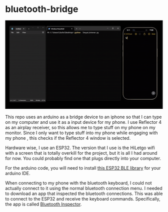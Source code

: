 # bluetooth-bridge

![Demo](https://github.com/RTnhN/bluetooth-bridge/blob/main/doc/demo.gif)

This repo uses an arduino as a bridge device to an iphone so that I can type on my computer and use it as a input device for my phone. I use Reflector 4 as an airplay receiver, so this allows me to type stuff on my phone on my monitor. Since I only want to type stuff into my phone while engaging with my phone , this checks if the Reflector 4 window is selected. 

Hardware wise, I use an ESP32. The version that I use is the HiLetgo wifi with a screen that is totally overkill for the project, but it is all I had around for now. You could probably find one that plugs directly into your computer. 

For the arduino code, you will need to install [this ESP32 BLE library](https://github.com/T-vK/ESP32-BLE-Keyboard) for your arduino IDE.

When connecting to my phone with the bluetooth keyboard, I could not actually connect to it using the normal bluetooth connection menu. I needed to download an app that inspected the bluetooth connections. This was able to connect to the ESP32 and receive the keyboard commands. Specifically, the app is called [Bluetooth Inspector](https://apps.apple.com/cm/app/bluetooth-inspector/id1509085044?l=en). 




